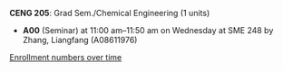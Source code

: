 **CENG 205**: Grad Sem./Chemical Engineering (1 units)

- **A00** (Seminar) at 11:00 am–11:50 am on Wednesday at SME 248 by Zhang, Liangfang (A08611976)

[Enrollment numbers over time](./CENG205.tsv)
